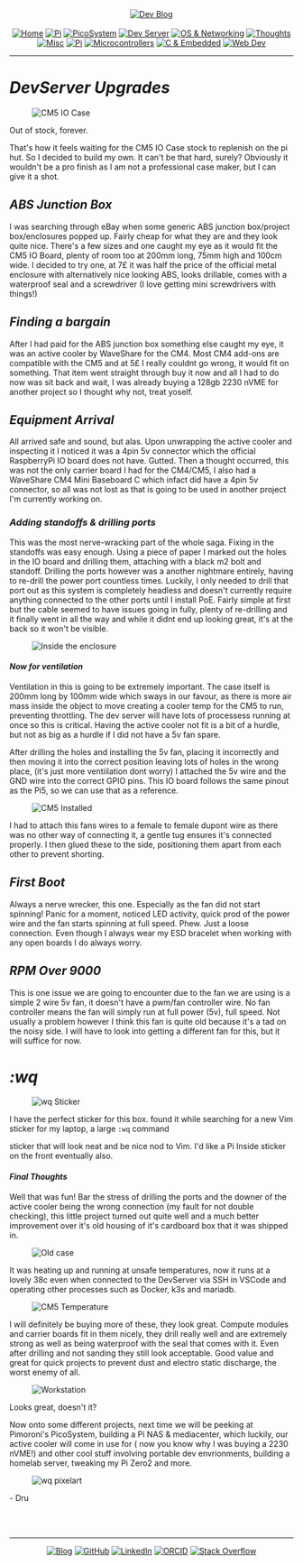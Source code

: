 <!-- Header -->
<link rel="stylesheet" href="../../assets/css/style.css"/>
<div align="center">    
  <a href="../"><img alt="Dev Blog" src="https://img.shields.io/badge/-Developer%20Blog-FE7A16?&logo=git&logoColor=white"></a><br><br></div> 

  <div align="center">
    <a href="../"><img alt="Home" src="https://img.shields.io/badge/-Home-151515?&logo=Arduino&logoColor=C51A4A"></a> 
    <a href="/blog/cm5"><img alt="Pi" src="https://img.shields.io/badge/-CM5-151515?&logo=raspberrypi&logoColor=C51A4A"></a> 
    <a href="/blog/picosystem"><img alt="PicoSystem" src="https://img.shields.io/badge/-PicoSystem-151515?&logo=raspberrypi&logoColor=C51A4A"></a> 
    <a href="/blog/devserver"><img alt="Dev Server" src="https://img.shields.io/badge/-Dev%20Server-151515?&logo=Ubuntu&logoColor=C51A4A"></a> 
    <a href="/blog/osnetworking"><img alt="OS & Networking" src="https://img.shields.io/badge/-OS%20&%20Networking-151515?&logo=freebsd&logoColor=C51A4A"></a> 
    <a href="/blog/thoughts"><img alt="Thoughts" src="https://img.shields.io/badge/-Thoughts-151515?&logo=linux&logoColor=C51A4A"></a> 
    <a href="/blog/misc"><img alt="Misc" src="https://img.shields.io/badge/-Misc-151515?&logo=Ubuntu&logoColor=C51A4A"></a> 
    <a href="/blog/raspberrypi"><img alt="Pi" src="https://img.shields.io/badge/-Raspberry%20Pi-151515?&logo=Raspberry-Pi&logoColor=C51A4A"></a>
    <a href="/blog/microcontrollers"><img alt="Microcontrollers" src="https://img.shields.io/badge/-Microcontrollers-151515?&logo=Arduino&logoColor=FE7A16"></a>
    <a href="/blog/embeddedc"><img alt="C & Embedded" src="https://img.shields.io/badge/-C%20&%20Embedded-151515?&logo=C&logoColor=8a3f8f"></a>
    <a href="/blog/webdev"><img alt="Web Dev" src="https://img.shields.io/badge/-Web%20Development-151515?&logo=html5&logoColor=DD4814"></a>
  </div>
<hr>
<div id="blog-post">
<!-- Main --> 




<h1
id="devserverupgrades"><em>DevServer Upgrades</em></h1>

<figure>
<img src="{{ site.baseurl }}/devserver/img/cm5iocase.png" alt="CM5 IO Case" />
</figure>

<p>Out of stock, forever. </p>

<p>That's how it feels waiting for the CM5 IO Case stock to replenish on the pi hut. So I decided to build my own. It can't be that hard, surely? Obviously it wouldn't be a pro finish as I am not a professional case maker, but I can give it a shot.</p>

<h2 id="absjunctionbox"><em>ABS Junction Box</em></h2>
<p>I was searching through eBay when some generic ABS junction box/project box/enclosures popped up. Fairly cheap for what they are and they look quite nice. There's a few sizes and one caught my eye as it would fit the CM5 IO Board, plenty of room too at 200mm long, 75mm high and 100cm wide. I decided to try one, at 7£ it was half the price of the official metal enclosure with alternatively nice looking ABS, looks drillable, comes with a waterproof seal and a screwdriver (I love getting mini screwdrivers with things!)</p>

<h2 id="findingabargain"><em>Finding a bargain</em></h2>
<p>After I had paid for the ABS junction box something else caught my eye, it was an active cooler by WaveShare for the CM4. Most CM4 add-ons are compatible with the CM5 and at 5£ I really couldnt go wrong, it would fit on something. That item went straight through buy it now and all I had to do now was sit back and wait, I was already buying a 128gb 2230 nVME for another project so I thought why not, treat yoself.</p>

<h2 id="equipmentarrival"><em>Equipment Arrival</em></h2>
<p>All arrived safe and sound, but alas. Upon unwrapping the active cooler and inspecting it I noticed it was a 4pin 5v connector which the official RaspberryPi IO board does not have. Gutted. Then a thought occurred, this was not the only carrier board I had for the CM4/CM5, I also had a WaveShare CM4 Mini Baseboard C which infact did have a 4pin 5v connector, so all was not lost as that is going to be used in another project I'm currently working on.</p>

<h3 id="standoffs"><em>Adding standoffs &amp; drilling ports</em></h3>
<p>This was the most nerve-wracking part of the whole saga. Fixing in the standoffs was easy enough. Using a piece of paper I marked out the holes in the IO board and drilling them, attaching with a black m2 bolt and standoff. Drilling the ports however was a another nightmare entirely, having to re-drill the power port countless times. Luckily, I only needed to drill that port out as this system is completely headless and doesn't currently require anything connected to the other ports until I install PoE. Fairly simple at first but the cable seemed to have issues going in fully, plenty of re-drilling and it finally went in all the way and while it didnt end up looking great, it's at the back so it won't be visible.</p>

<figure>
<img src="{{ site.baseurl }}/devserver/img/absinside.jpeg" alt="Inside the enclosure" />
</figure>

<h4 id="ventilation"><em>Now for ventilation</em></h4>
<p>Ventilation in this is going to be extremely important. The case itself is 200mm long by 100mm wide which sways in our favour, as there is more air mass inside the object to move creating a cooler temp for the CM5 to run, preventing throttling. The dev server will have lots of processess running at once so this is critical. Having the active cooler not fit is a bit of a hurdle, but not as big as a hurdle if I did not have a 5v fan spare.</p>

<p>After drilling the holes and installing the 5v fan, placing it incorrectly and then moving it into the correct position leaving lots of holes in the wrong place, (it's just more ventiilation dont worry) I attached the 5v wire and the GND wire into the correct GPIO pins. This IO board follows the same pinout as the Pi5, so we can use that as a reference.</p>

<figure>
<img src="{{ site.baseurl }}/devserver/img/cm5-fitted.jpeg" alt="CM5 Installed" />
</figure>

<p>I had to attach this fans wires to a female to female dupont wire as there was no other way of connecting it, a gentle tug ensures it's connected properly. I then glued these to the side, positioning them apart from each other to prevent shorting.</p>

<h2 id="firstboot"><em>First Boot</em></h2>

<p>Always a nerve wrecker, this one. Especially as the fan did not start spinning! Panic for a moment, noticed LED activity, quick prod of the power wire and the fan starts spinning at full speed. Phew. Just a loose connection. Even though I always wear my ESD bracelet when working with any open boards I do always worry.</p>

<h2 id="fullspeed"><em>RPM Over 9000</em></h2>

<p>This is one issue we are going to encounter due to the fan we are using is a simple 2 wire 5v fan, it doesn't have a pwm/fan controller wire. No fan controller means the fan will simply run at full power (5v), full speed. Not usually a problem however I think this fan is quite old because it's a tad on the noisy side. I will have to look into getting a different fan for this, but it will suffice for now.</p>

<h1 id="wq"><em>:wq</em></h1>
<figure>
<img src="{{ site.baseurl }}/devserver/img/wqsticker.png" alt="wq Sticker" />
</figure>

<p>I have the perfect sticker for this box. found it while searching for a new Vim sticker for my laptop, a large <code>:wq</code> command</p> sticker that will look neat and be nice nod to Vim. I'd like a Pi Inside sticker on the front eventually also. 

<h4 id="final-thoughts"><em>Final Thoughts</em></h4>
<p>Well that was fun! Bar the stress of drilling the ports and the downer of the active cooler being the wrong connection (my fault for not double checking), this little project turned out quite well and a much better improvement over it's old housing of it's cardboard box that it was shipped in.</p>

<figure>
<img src="{{ site.baseurl }}/devserver/img/oldcase.jpeg" alt="Old case" />
</figure>

<p> It was heating up and running at unsafe temperatures, now it runs at a lovely 38c even when connected to the DevServer via SSH in VSCode and operating other processes such as Docker, k3s and mariadb.</p>

<figure>
<img src="{{ site.baseurl }}/devserver/img/cm5temp.jpeg" alt="CM5 Temperature" />
</figure>

<p>I will definitely be buying more of these, they look great. Compute modules and carrier boards fit in them nicely, they drill really well and are extremely strong as well as being waterproof with the seal that comes with it. Even after drilling and not sanding they still look acceptable. Good value and great for quick projects to prevent dust and electro static discharge, the worst enemy of all. </p>

<figure>
<img src="{{ site.baseurl }}/devserver/img/workstation.jpeg" alt="Workstation" />
</figure>

<p>Looks great, doesn't it?<br>
<p>Now onto some different projects, next time we will be peeking at Pimoroni's PicoSystem, building a Pi NAS &amp; mediacenter, which luckily, our active cooler will come in use for ( now you know why I was buying a 2230 nVME!) and other cool stuff involving portable dev envrionments, building a homelab server, tweaking my Pi Zero2 and more.</p> 

<figure>
<img src="{{ site.baseurl }}/devserver/img/wq.png" alt="wq pixelart" />
</figure>
<p>
- Dru</p>


<br>
<!-- Footer -->
</div>

<br>
<div align="center"><hr>
  <a href="../"><img alt="Blog" src="https://img.shields.io/badge/-Developer%20Blog-DD4814?style=flat-square&logo=github&logoColor=black"></a> 
  <a href="https://github.com/dntstck"><img alt="GitHub" src="https://img.shields.io/badge/-@dntstck-181717?style=flat-square&logo=GitHub&logoColor=white"></a> 
  <a href="https://www.linkedin.com/in/drudelarosa"><img alt="LinkedIn" src="https://img.shields.io/badge/-LinkedIn-0077B5?style=flat-square&logo=Linkedin&logoColor=white"></a> 
  <a href="https://orcid.org/0009-0003-6755-7655"><img alt="ORCID" src="https://img.shields.io/badge/-ORCID-A6CE39?style=flat-square&logo=ORCID&logoColor=white"></a> 
  <a href="https://stackoverflow.com/users/28874348/dru-delarosa"><img alt="Stack Overflow" src="https://img.shields.io/badge/-Stack%20Overflow-FE7A16?style=flat-square&logo=Stack-Overflow&logoColor=white"></a>
</div>
